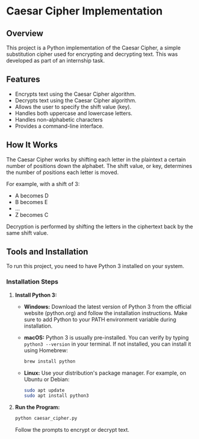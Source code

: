 # Caesar Cipher Implementation

## Overview

This project is a Python implementation of the Caesar Cipher, a simple substitution cipher used for encrypting and decrypting text. This was developed as part of an internship task.

## Features

* Encrypts text using the Caesar Cipher algorithm.
* Decrypts text using the Caesar Cipher algorithm.
* Allows the user to specify the shift value (key).
* Handles both uppercase and lowercase letters.
* Handles non-alphabetic characters
* Provides a command-line interface.

## How It Works

The Caesar Cipher works by shifting each letter in the plaintext a certain number of positions down the alphabet. The shift value, or key, determines the number of positions each letter is moved.

For example, with a shift of 3:

* A becomes D
* B becomes E
* ...
* Z becomes C

Decryption is performed by shifting the letters in the ciphertext back by the same shift value.

## Tools and Installation

To run this project, you need to have Python 3 installed on your system.

### Installation Steps

1.  **Install Python 3:**

    * **Windows:** Download the latest version of Python 3 from the official website (python.org) and follow the installation instructions. Make sure to add Python to your PATH environment variable during installation.
    * **macOS:** Python 3 is usually pre-installed. You can verify by typing `python3 --version` in your terminal. If not installed, you can install it using Homebrew:

        ```bash
        brew install python
        ```
    * **Linux:** Use your distribution's package manager. For example, on Ubuntu or Debian:

        ```bash
        sudo apt update
        sudo apt install python3
        ```
2.  **Run the Program:**

    ```bash
    python caesar_cipher.py
    ```

    Follow the prompts to encrypt or decrypt text.   
